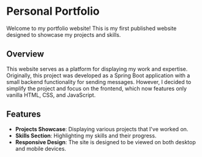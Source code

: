 # Personal Portfolio

Welcome to my portfolio website! This is my first published website designed to showcase my projects and skills.

## Overview

This website serves as a platform for displaying my work and expertise. Originally, this project was developed as a Spring Boot application with a small backend functionality for sending messages. However, I decided to simplify the project and focus on the frontend, which now features only vanilla HTML, CSS, and JavaScript.

## Features

- **Projects Showcase**: Displaying various projects that I've worked on.
- **Skills Section**: Highlighting my skills and their progress.
- **Responsive Design**: The site is designed to be viewed on both desktop and mobile devices.
